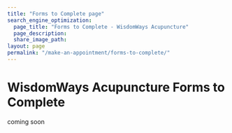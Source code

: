 ```yaml
---
title: "Forms to Complete page"
search_engine_optimization:
  page_title: "Forms to Complete - WisdomWays Acupuncture"
  page_description:
  share_image_path:
layout: page
permalink: "/make-an-appointment/forms-to-complete/"
---
```


# WisdomWays Acupuncture Forms to Complete

coming soon